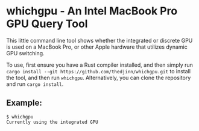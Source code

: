 # whichgpu - An Intel MacBook Pro GPU Query Tool

This little command line tool shows whether the integrated or discrete GPU is
used on a MacBook Pro, or other Apple hardware that utilizes dynamic GPU
switching.

To use, first ensure you have a Rust compiler installed, and then simply run
`cargo install --git https://github.com/thedjinn/whichgpu.git` to install the
tool, and then run `whichgpu`. Alternatively, you can clone the repository and
run `cargo install`.

## Example:

```
$ whichgpu
Currently using the integrated GPU
```
